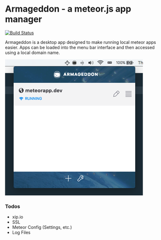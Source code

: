 # Armageddon - a meteor.js app manager

[![Build Status](https://travis-ci.org/maddijoyce/armageddon.svg?branch=master)](https://travis-ci.org/maddijoyce/armageddon)

Armageddon is a desktop app designed to make running local meteor apps easier.
Apps can be loaded into the menu bar interface and then accessed using a local domain name.

![Screenshot](server/root/screenshot-0.0.2.png)

### Todos

* xip.io
* SSL
* Meteor Config (Settings, etc.)
* Log Files
